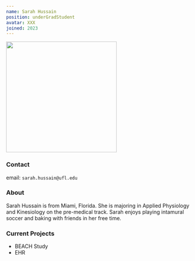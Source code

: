 ```yaml
---
name: Sarah Hussain
position: underGradStudent
avatar: XXX
joined: 2023
---
```


<img width="300" src="{{site.baseurl}}/images/people/{{page.avatar}}" data-action="zoom">

### Contact

email: `sarah.hussain@ufl.edu` <br>


### About

Sarah Hussain is from Miami, Florida. She is majoring in Applied Physiology and Kinesiology on the pre-medical track. Sarah enjoys playing intamural soccer and baking with friends in her free time. 


### Current Projects

- BEACH Study
- EHR 

